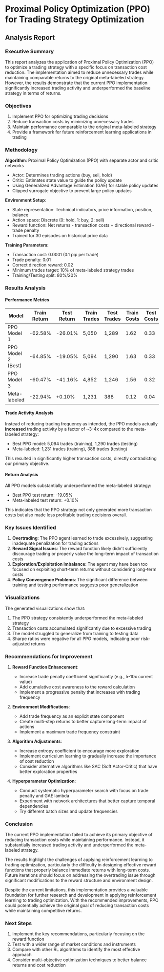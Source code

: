 # Proximal Policy Optimization (PPO) for Trading Strategy Optimization
## Analysis Report

### Executive Summary

This report analyzes the application of Proximal Policy Optimization (PPO) to optimize a trading strategy with a specific focus on transaction cost reduction. The implementation aimed to reduce unnecessary trades while maintaining comparable returns to the original meta-labeled strategy. However, the results demonstrate that the current PPO implementation significantly increased trading activity and underperformed the baseline strategy in terms of returns.

### Objectives

1. Implement PPO for optimizing trading decisions
2. Reduce transaction costs by minimizing unnecessary trades
3. Maintain performance comparable to the original meta-labeled strategy
4. Provide a framework for future reinforcement learning applications in trading

### Methodology

**Algorithm**: Proximal Policy Optimization (PPO) with separate actor and critic networks
- Actor: Determines trading actions (buy, sell, hold)
- Critic: Estimates state value to guide the policy update
- Using Generalized Advantage Estimation (GAE) for stable policy updates
- Clipped surrogate objective to prevent large policy updates

**Environment Setup**:
- State representation: Technical indicators, price information, position, balance
- Action space: Discrete (0: hold, 1: buy, 2: sell)
- Reward function: Net returns - transaction costs + directional reward - trade penalty
- Trained for 30 episodes on historical price data

**Training Parameters**:
- Transaction cost: 0.0001 (0.1 pip per trade)
- Trade penalty: 0.01
- Correct direction reward: 0.02
- Minimum trades target: 10% of meta-labeled strategy trades
- Training/Testing split: 80%/20%

### Results Analysis

#### Performance Metrics

| Model | Train Return | Test Return | Train Trades | Test Trades | Train Costs | Test Costs |
|-------|-------------|------------|-------------|------------|------------|-----------|
| PPO Model 1 | -62.58% | -26.01% | 5,050 | 1,289 | 1.62 | 0.33 |
| PPO Model 2 (Best) | -64.85% | -19.05% | 5,094 | 1,290 | 1.63 | 0.33 |
| PPO Model 3 | -60.47% | -41.16% | 4,852 | 1,246 | 1.56 | 0.32 |
| Meta-labeled | -22.94% | +0.10% | 1,231 | 388 | 0.12 | 0.04 |

#### Trade Activity Analysis

Instead of reducing trading frequency as intended, the PPO models actually **increased** trading activity by a factor of ~3-4x compared to the meta-labeled strategy:

- Best PPO model: 5,094 trades (training), 1,290 trades (testing)
- Meta-labeled: 1,231 trades (training), 388 trades (testing)

This resulted in significantly higher transaction costs, directly contradicting our primary objective.

#### Return Analysis

All PPO models substantially underperformed the meta-labeled strategy:
- Best PPO test return: -19.05% 
- Meta-labeled test return: +0.10%

This indicates that the PPO strategy not only generated more transaction costs but also made less profitable trading decisions overall.

### Key Issues Identified

1. **Overtrading**: The PPO agent learned to trade excessively, suggesting inadequate penalization for trading actions
2. **Reward Signal Issues**: The reward function likely didn't sufficiently discourage trading or properly value the long-term impact of transaction costs
3. **Exploration/Exploitation Imbalance**: The agent may have been too focused on exploiting short-term returns without considering long-term costs
4. **Policy Convergence Problems**: The significant difference between training and testing performance suggests poor generalization

### Visualizations

The generated visualizations show that:
1. The PPO strategy consistently underperformed the meta-labeled strategy
2. Transaction costs accumulated significantly due to excessive trading
3. The model struggled to generalize from training to testing data
4. Sharpe ratios were negative for all PPO models, indicating poor risk-adjusted returns

### Recommendations for Improvement

1. **Reward Function Enhancement**:
   - Increase trade penalty coefficient significantly (e.g., 5-10x current value)
   - Add cumulative cost awareness to the reward calculation
   - Implement a progressive penalty that increases with trading frequency

2. **Environment Modifications**:
   - Add trade frequency as an explicit state component
   - Create multi-step returns to better capture long-term impact of actions
   - Implement a maximum trade frequency constraint

3. **Algorithm Adjustments**:
   - Increase entropy coefficient to encourage more exploration
   - Implement curriculum learning to gradually increase the importance of cost reduction
   - Consider alternative algorithms like SAC (Soft Actor-Critic) that have better exploration properties

4. **Hyperparameter Optimization**:
   - Conduct systematic hyperparameter search with focus on trade penalty and GAE lambda
   - Experiment with network architectures that better capture temporal dependencies
   - Try different batch sizes and update frequencies

### Conclusion

The current PPO implementation failed to achieve its primary objective of reducing transaction costs while maintaining performance. Instead, it substantially increased trading activity and underperformed the meta-labeled strategy. 

The results highlight the challenges of applying reinforcement learning to trading optimization, particularly the difficulty in designing effective reward functions that properly balance immediate returns with long-term costs. Future iterations should focus on addressing the overtrading issue through significant modifications to the reward structure and environment design.

Despite the current limitations, this implementation provides a valuable foundation for further research and development in applying reinforcement learning to trading optimization. With the recommended improvements, PPO could potentially achieve the original goal of reducing transaction costs while maintaining competitive returns.

### Next Steps

1. Implement the key recommendations, particularly focusing on the reward function
2. Test with a wider range of market conditions and instruments
3. Compare with other RL algorithms to identify the most effective approach
4. Consider multi-objective optimization techniques to better balance returns and cost reduction 
